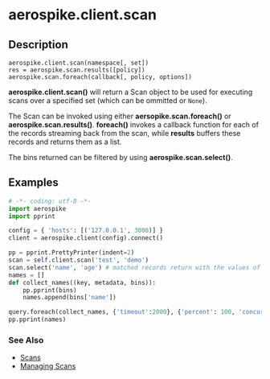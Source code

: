
# aerospike.client.scan

## Description

```
aerospike.client.scan(namespace[, set])
res = aerospike.scan.results([policy])
aerospike.scan.foreach(callback[, policy, options])
```

**aerospike.client.scan()** will return a Scan object to be used for executing
scans over a specified set (which can be ommitted or `None`).

The Scan can be invoked using either **aersopike.scan.foreach()** or
**aerospike.scan.results()**. **foreach()** invokes a callback function for
each of the records streaming back from the scan, while **results** buffers
these records and returns them as a list.

The bins returned can be filtered by using **aerospike.scan.select()**.

## Examples

```python
# -*- coding: utf-8 -*-
import aerospike
import pprint

config = { 'hosts': [('127.0.0.1', 3000)] }
client = aerospike.client(config).connect()

pp = pprint.PrettyPrinter(indent=2)
scan = self.client.scan('test', 'demo')
scan.select('name', 'age') # matched records return with the values of these bins
names = []
def collect_names((key, metadata, bins)):
    pp.pprint(bins)
    names.append(bins['name'])

query.foreach(collect_names, {'timeout':2000}, {'percent': 100, 'concurrent': True})
pp.pprint(names)
```

### See Also

- [Scans](http://www.aerospike.com/docs/guide/scan.html)
- [Managing Scans](http://www.aerospike.com/docs/operations/manage/scans/)

